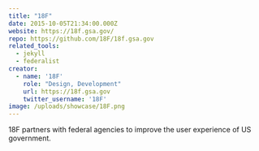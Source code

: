 ```yaml
---
title: "18F"
date: 2015-10-05T21:34:00.000Z
website: https://18f.gsa.gov/
repo: https://github.com/18F/18f.gsa.gov
related_tools:
  - jekyll
  - federalist
creator:
  - name: '18F'
    role: "Design, Development"
    url: https://18f.gsa.gov
    twitter_username: '18F'
image: /uploads/showcase/18F.png
---
```


18F partners with federal agencies to improve the user experience of US government.
